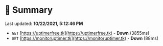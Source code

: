 # 📖 Summary
Last updated: **10/22/2021, 5:12:46 PM**

- `GET` [https://uptimerfree.tk](https://uptimerfree.tk) - **Down** (3855ms)
- `GET` [https://monitoruptimer.tk](https://monitoruptimer.tk) - **Down** (88ms)
